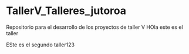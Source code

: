 # TallerV_Talleres_jutoroa
Repositorio para el desarrollo de los proyectos de taller V
HOla este es el taller

ESte es el segundo taller123
